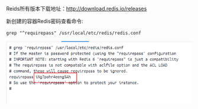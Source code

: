 Reids所有版本下载地址：http://download.redis.io/releases

新创建的容器Redis密码查看命令:

```
grep "^requirepass" /usr/local/etc/redis/redis.conf
```

![Img](https://raw.githubusercontent.com/liutongke/Image-Hosting/master/images/yank-note-picgo-img-20230529170417.png)
